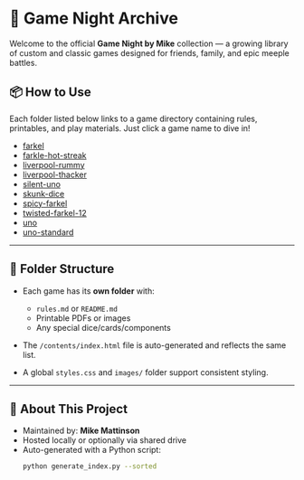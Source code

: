 # 🎲 Game Night Archive

Welcome to the official **Game Night by Mike** collection — a growing library of custom and classic games designed for friends, family, and epic meeple battles.

## 📦 How to Use

Each folder listed below links to a game directory containing rules, printables, and play materials. Just click a game name to dive in!

<!-- CONTENTS_START -->
- [farkel](./farkel/)
- [farkle-hot-streak](./farkle-hot-streak/)
- [liverpool-rummy](./liverpool-rummy/)
- [liverpool-thacker](./liverpool-thacker/)
- [silent-uno](./silent-uno/)
- [skunk-dice](./skunk-dice/)
- [spicy-farkel](./spicy-farkel/)
- [twisted-farkel-12](./twisted-farkel-12/)
- [uno](./uno/)
- [uno-standard](./uno-standard/)
<!-- CONTENTS_END -->

---

## 📁 Folder Structure

- Each game has its **own folder** with:
  - `rules.md` or `README.md`
  - Printable PDFs or images
  - Any special dice/cards/components

- The `/contents/index.html` file is auto-generated and reflects the same list.

- A global `styles.css` and `images/` folder support consistent styling.

---

## 🧩 About This Project

- Maintained by: **Mike Mattinson**
- Hosted locally or optionally via shared drive
- Auto-generated with a Python script:
  ```bash
  python generate_index.py --sorted
